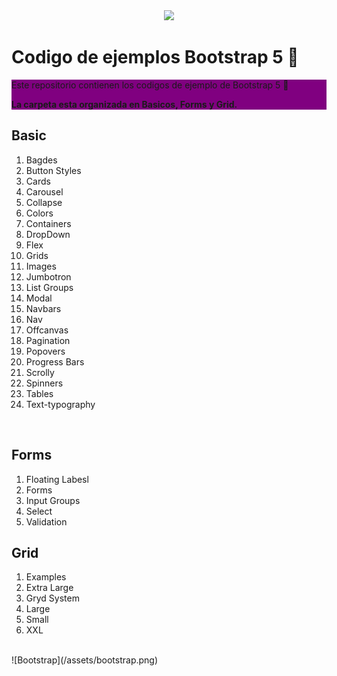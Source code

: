 <div style= "text-align:center" >
 <img src="https://th.bing.com/th/id/R.90021071c769f238f737aff6e8fbabf9?rik=mjkjYpcVa5XOqw&pid=ImgRaw&r=0">
</div>

# Codigo de ejemplos Bootstrap 5 📖
<div style="background:purple">
<p>Este repositorio contienen los codigos de ejemplo de Bootstrap 5 📑

<strong>La carpeta esta organizada en Basicos, Forms y Grid.</strong></p>
</div>

<h2>Basic</h2>
<ol>
 <li>Bagdes</li>
 <li>Button Styles</li>
 <li>Cards</li>
 <li>Carousel</li>
 <li>Collapse</li>
 <li>Colors</li>
 <li>Containers</li>
 <li>DropDown</li>
 <li>Flex</li>
 <li>Grids</li>
 <li>Images</li>
 <li>Jumbotron</li>
 <li>List Groups</li>
 <li>Modal</li>
 <li>Navbars</li>
 <li>Nav</li>
 <li>Offcanvas</li>
 <li>Pagination</li>
 <li>Popovers</li>
 <li>Progress Bars</li>
 <li>Scrolly</li>
 <li>Spinners</li>
 <li>Tables</li>
 <li>Text-typography</li>
</ol><br>
<h2>Forms</h2>
<ol>
 <li>Floating Labesl</li>
 <li>Forms</li>
 <li>Input Groups</li>
 <li>Select</li>
 <li>Validation</li>
</ol>
<h2>Grid</h2>
<ol>
 <li>Examples</li>
 <li>Extra Large</li>
 <li>Gryd System</li>
 <li>Large</li>
 <li>Small</li>
 <li>XXL</li>
</ol><br>
![Bootstrap](/assets/bootstrap.png)